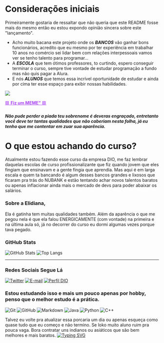 # Considerações iniciais
Primeiramente gostaria de ressaltar que não queria que este README fosse mais do mesmo então eu estou expondo opinião sincera sobre este "lançamento".

- Acho muito bacana este projeto onde os  ***BANCOS***  vão ganhar bons funcionários, acredito que eu mesmo por ter experiência em trabalhar  10 anos no comércio sei lidar bem com relações interpessoais vamos ver se tenho talento para programar...
- A ***ESCOLA*** que tem ótimos professores, to curtindo, espero conseguir terminar o curso, sempre tive vontade de estudar programação a fundo mas não quis pagar a Alura.
- E nós ***ALUNOS*** que temos essa incrível oportunidade de estudar e ainda por cima ter esse espaço para exibir nossas habilidades.

![](https://media4.giphy.com/media/v1.Y2lkPTc5MGI3NjExM3VoaGJsOG9mZmI0Nm5uc3JpMGFseHhtZXdpcTR4dnpxMTYwMHB0ZyZlcD12MV9pbnRlcm5hbF9naWZfYnlfaWQmY3Q9Zw/TtexhQ3iL34T8dd9Hb/giphy.gif)


<a href="https://media4.giphy.com/media/v1.Y2lkPTc5MGI3NjExM3VoaGJsOG9mZmI0Nm5uc3JpMGFseHhtZXdpcTR4dnpxMTYwMHB0ZyZlcD12MV9pbnRlcm5hbF9naWZfYnlfaWQmY3Q9Zw/TtexhQ3iL34T8dd9Hb/giphy.gif" style="color:AA42F7 ;">🟪 **Fiz um MEME"** 🟪
</a>



##### Não pude perder a piada teu sobrenome é deveras engraçado, entretanto você deve ter tantas qualidades que não caberiam nesta folha, já eu tenho que me contentar em zuar sua aparência. 



# O que estou achando do curso?
Atualmente estou fazendo esse curso da empresa DIO, me faz lembrar daquelas escolas de curso profissionalizante que fiz quando jovem que eles fingiam que ensinavam e a gente fingia que aprendia. Mas aqui é em larga escala e quem ta bancando é algum desses bancos grandes e lixosos que ficaram pra trás do NUBANK e estão tentando achar novos talentos baratos ou apenas inflacionar ainda mais o mercado de devs para poder abaixar os salários.

### Sobre a Elidiana, 
Ela é gatinha tem muitas qualidades também. Além da aparência o que me pegou nela é que ela falou ENERGICAMENTE (com vontade) na primeira e na última aula só, já no decorrer do curso eu dormi algumas vezes porque tava pegado. 

### GitHub Stats
![GitHub Stats](https://github-readme-stats.vercel.app/api?username=0000jo4odapadaria&theme=transparent&bg_color=000&border_color=AA42F7&show_icons=true&icon_color=AA42F7&title_color=AA42F7&text_color=FFF)
![Top Langs](https://github-readme-stats-git-masterrstaa-rickstaa.vercel.app/api/top-langs/?username=0000jo4odapadaria&layout=compact&bg_color=000&border_color=AA42F7&title_color=AA42F7&text_color=FFF)


---
### Redes Sociais Segue Lá

[![Twitter](https://img.shields.io/badge/Twitter-000?style=for-the-badge&logo=twitter&logoColor=AA42F7)](https://x.com/MrBeaultifullXD)
[![E-mail](https://img.shields.io/badge/-Email-000?style=for-the-badge&logo=gmail&logoColor=AA42F7)](mailto:bananinha666bananinha@gmail.com)
[![Perfil DIO](https://img.shields.io/badge/-Perfil%20DIO-000?style=for-the-badge&logoC=DIO&logoColor=AA42F7)](https://www.dio.me/users/joao_pedro_tonetti)

 
### Estou estudando isso e mais um pouco apenas por hobby, penso que o melhor estudo é a prática.
![Git](https://img.shields.io/badge/Git-000?style=for-the-badge&logo=git&logoColor=AA42F7) 
![GitHub](https://img.shields.io/badge/GitHub-000?style=for-the-badge&logo=github&logoColor=AA42F7) 
![Markdown](https://img.shields.io/badge/Markdown-000?style=for-the-badge&logo=markdown&logoColor=AA42F7) 
![Java](https://img.shields.io/badge/Java-000?style=for-the-badge&logo=java&logoColor=AA42F7) 
![Python](https://img.shields.io/badge/Python-000?style=for-the-badge&logo=python&logoColor=AA42F7) 
![C++](https://img.shields.io/badge/C++-000?style=for-the-badge&logo=c%2B%2B&logoColor=AA42F7)

Talvez eu volte pra atualizar essa porcaria um dia ou apenas esqueça como quase tudo que eu começo e não termino.  Se loko muito aluno ruim pra pouca vaga. Bora contratar uns indianos ou asiáticos que são bem melhores e mais baratos.
[![Typing SVG](https://readme-typing-svg.herokuapp.com?font=Fira+Code&size=14&pause=1666&color=AA42F7&width=435&lines=Queremos+ser+cadelas+corporativas)](https://git.io/typing-svg)
